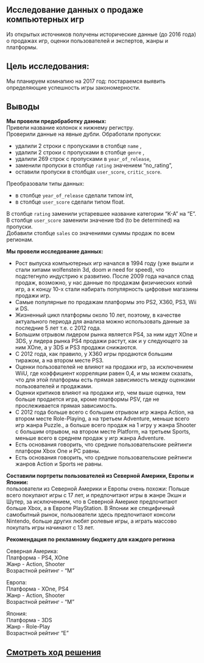 ## Исследование данных о продаже компьютерных игр

Из открытых источников получены исторические данные (до 2016 года) о продажах игр, оценки пользователей и экспертов, жанры и платформы. 

## Цель исследования:

Мы плaнируем комнапию на 2017 год: постараемся выявить определяющие успешность игры закономерности.


## Выводы

**Мы провели предобработку данных:**  
Привели название колонок к нижнему регистру.   
Проверили данные на явные дубли.
Обработали пропуски:  
 - удалили 2 строки с пропусками в столбце `name` ,    
 - удалили 2 строки с пропусками в столбце `genre` ,
 - удалили 269 строк с пропусками в `year_of_release`,
 - заменили пропуски в столбце `rating` значением “no_rating”,   
 - оставили пропуски в столбцах `user_score`, `critic_score`.  
   
Преобразовали типы данных:  
 - в столбце `year_of_release` сделали типом int,  
 - в столбце `user_score` сделали типом float.  
   
В столбце `rating` заменили устаревшее название категории “K-A” на “E”.  
В столбце `user_score` заменили значение tbd (to be determined) на пропуски.   
Добавили столбце `sales` со значениями суммы продаж по всем регионам.  
  
**Мы провели исследование данных:**  
 - Рост выпуска компьютерных игр начался в 1994 году (уже вышли и стали хитами wolfenstein 3d, doom и need for speed), что подстегнуло индустрию к развитию. После 2009 года начался спад продаж, возможно, у нас данные по продажам физичиеских копий игр, а к концу 10-х стали набирать популярность цифровые магазины продажи игр.   
 - Самые популярные по продажам платформы это PS2, X360, PS3, Wii и DS.  
 - Жизненный цикл платформы около 10 лет, поэтому, в качестве актуального периода для анализа можно использовать данные за последние 5 лет  т.е. с 2012 года.  
 - Большим отрывом лидером рынка является PS4, за ним идут XOne и 3DS,  у лидера рынка PS4 продажи растут, как и у следующего за ним XOne, а у 3DS и PS3 продажи снижаются.  
 - С 2012 года, как правило, у X360 игры продаются большим тиражом, а на втором месте PS3.  
 - Оценки пользователей не влияют на продажи игр, за исключением WiiU, где коэффициент корреляции равен 0,4, и мы можем сказать, что для этой платформы есть прямая зависимость между оценками пользователей и продажами.  
 - Оценки критиков влияют на продажи игр, чем выше оценка, тем больше продается игра, кроме платформы PSV, где не прослеживается прямая зависимость.  
 - С 2012 года больше всего с большим отрывом игр жанра Action, на втором месте Role-Playing, а на третьем Adventure, меньше всего игр жанра Puzzle., а больше всего продаж на 1 игру у жанра Shooter с большим отрывом, на втором месте Platform, на третьем Sports, меньше всего в среднем продаж у игр жанра Adventure.
 - Есть основания говорить, что средние пользовательские рейтинги платформ Xbox One и PC равны.  
 - Есть основания говорить, что средние пользовательские рейтинги жанров Action и Sports не равны.  

**Составили портреты пользователей из Северной Америки, Европы и Японии:**   
пользователи из Северной Америки и Европы очень похожи: Польше всего покупают игры с 17 лет, и предпочитают игры в жанре Экшн и Шутер, за исключением, что в Северной Америке предпочитают больше Xbox, а в Европе PlayStation. В Японии же специфичный самобытный рынок, пользователи здесь предпочитают консоли Nintendo, больше других любят ролевые игры, а играть массово покупать игры начинают с 13 лет.

**Рекомендация по рекламному бюджету для каждого региона** 
  
Северная Америка:  
Платформа  - PS4, XOne  
Жанр - Action, Shooter  
Возрастной рейтинг - “М”  
  
Европа:  
Платформа  - XOne, PS4  
Жанр - Action, Shooter   
Возрастной рейтинг - “М”  
  
Япония:  
Платформа  - 3DS   
Жанр - Role-Play  
Возрастной рейтинг “E”  

## [Cмотреть ход решения](https://github.com/laringerman/portfolio/blob/main/04-games/1.0-lgg-pc_and_console_games.ipynb)
